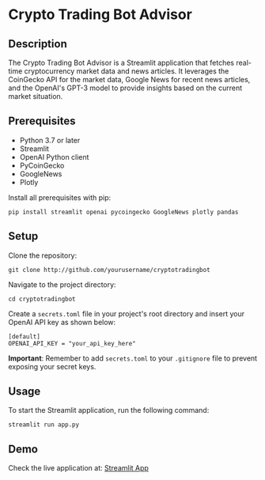 
# Crypto Trading Bot Advisor

## Description
The Crypto Trading Bot Advisor is a Streamlit application that fetches real-time cryptocurrency market data and news articles. It leverages the CoinGecko API for the market data, Google News for recent news articles, and the OpenAI's GPT-3 model to provide insights based on the current market situation.

## Prerequisites
- Python 3.7 or later
- Streamlit
- OpenAI Python client
- PyCoinGecko
- GoogleNews
- Plotly

Install all prerequisites with pip:
```
pip install streamlit openai pycoingecko GoogleNews plotly pandas
```

## Setup

Clone the repository:
```
git clone http://github.com/yourusername/cryptotradingbot
```

Navigate to the project directory:
```
cd cryptotradingbot
```

Create a `secrets.toml` file in your project's root directory and insert your OpenAI API key as shown below:
```
[default]
OPENAI_API_KEY = "your_api_key_here"
```
**Important**: Remember to add `secrets.toml` to your `.gitignore` file to prevent exposing your secret keys.

## Usage

To start the Streamlit application, run the following command:
```
streamlit run app.py
```

## Demo

Check the live application at: [Streamlit App](https://tradingbotadvisor.streamlit.app)

